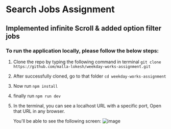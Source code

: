 # Search Jobs Assignment

## Implemented infinite Scroll & added option filter jobs

### To run the application locally, please follow the below steps:

1. Clone the repo by typing the following command in terminal
   ```git clone https://github.com/malla-lokesh/weekday-works-assignment.git```
2. After successfully cloned, go to that folder
   ```cd weekday-works-assignment```
3. Now run ```npm install```
4. finally run ```npm run dev```
5. In the terminal, you can see a localhost URL with a specific port,
   Open that URL in any browser.

   You'll be able to see the following screen:
   ![image](https://github.com/malla-lokesh/weekday-works-assignment/assets/121516538/ebcb4454-bde6-498b-a5c7-2ecfe4a20a4d)

